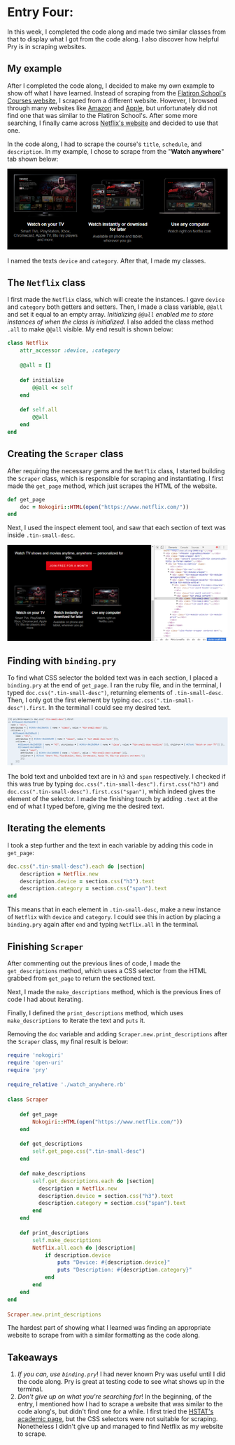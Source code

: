 # Entry Four:

In this week, I completed the code along and made two similar classes from that to display what I got from the code along. I also discover how helpful Pry is in scraping websites.

## My example

After I completed the code along, I decided to make my own example to show off what I have learned. Instead of scraping from the [Flatiron School's Courses website](http://learn-co-curriculum.github.io/site-for-scraping/courses), I scraped from a different website. However, I browsed through many websites like [Amazon](https://www.amazon.com/) and [Apple](https://www.apple.com/), but unfortunately did not find one that was similar to the Flatiron School's. After some more searching, I finally came across [Netflix's website](https://www.netflix.com/) and decided to use that one. 

In the code along, I had to scrape the course's `title`, `schedule`, and `description`. In my example, I chose to scrape from the "**Watch anywhere**" tab shown below:

![Netflix](../images/netflix.PNG)

I named the texts `device` and `category`. After that, I made my classes.

## The `Netflix` class

I first made the `Netflix` class, which will create the instances. I gave `device` and `category` both getters and setters. Then, I made a class variable, `@@all` and set it equal to an empty array. *Initializing `@@all` enabled me to store instances of when the class is initialized*. I also added the class method `.all` to make `@@all` visible. My end result is shown below:

```ruby
class Netflix
    attr_accessor :device, :category
    
    @@all = []

    def initialize
        @@all << self
    end
    
    def self.all
        @@all
    end
end
```

## Creating the `Scraper` class

After requiring the necessary gems and the `Netflix` class, I started building the `Scraper` class, which is responsible for scraping and instantiating. I first made the `get_page` method, which just scrapes the HTML of the website.

```ruby
def get_page
    doc = Nokogiri::HTML(open("https://www.netflix.com/"))
end
```

Next, I used the inspect element tool, and saw that each section of text was inside `.tin-small-desc`. 

![Netflix Inspect Element](../images/netflix_inspect_element.PNG)

## Finding with `binding.pry`

To find what CSS selector the bolded text was in each section, I placed a `binding.pry` at the end of `get_page`. I ran the ruby file, and in the terminal, I typed `doc.css(".tin-small-desc")`, returning elements of `.tin-small-desc`. Then, I only got the first element by typing `doc.css(".tin-small-desc").first`. In the terminal I could see my desired text. 

![Netflix Scrape](../images/netflix_scrape_first.PNG)

The bold text and unbolded text are in `h3` and `span` respectively. I checked if this was true by typing `doc.css(".tin-small-desc").first.css("h3")` and `doc.css(".tin-small-desc").first.css("span")`, which indeed gives the element of the selector. I made the finishing touch by adding `.text` at the end of what I typed before, giving me the desired text.

## Iterating the elements

I took a step further and the text in each variable by adding this code in `get_page`:

```ruby
doc.css(".tin-small-desc").each do |section|
    description = Netflix.new
    description.device = section.css("h3").text
    description.category = section.css("span").text
end
```

This means that in each element in `.tin-small-desc`, make a new instance of `Netflix` with `device` and `category`. I could see this in action by placing a `binding.pry` again after `end` and typing `Netflix.all` in the terminal.

## Finishing `Scraper`

After commenting out the previous lines of code, I made the `get_descriptions` method, which uses a CSS selector from the HTML grabbed from `get_page` to return the sectioned text. 

Next, I made the `make_descriptions` method, which is the previous lines of code I had about iterating. 

Finally, I defined the `print_descriptions` method, which uses `make_descriptions` to iterate the text and `puts` it. 

Removing the `doc` variable and adding `Scraper.new.print_descriptions` after the `Scraper` class, my final result is below:

```ruby
require 'nokogiri'
require 'open-uri'
require 'pry'

require_relative './watch_anywhere.rb'

class Scraper
    
    def get_page
        Nokogiri::HTML(open("https://www.netflix.com/"))
    end
    
    def get_descriptions
        self.get_page.css(".tin-small-desc")
    end
    
    def make_descriptions
        self.get_descriptions.each do |section|
          description = Netflix.new
          description.device = section.css("h3").text
          description.category = section.css("span").text
        end
    end
    
    def print_descriptions
        self.make_descriptions
        Netflix.all.each do |description|
            if description.device
                puts "Device: #{description.device}"
                puts "Description: #{description.category}"
            end
        end
    end
end

Scraper.new.print_descriptions
```
The hardest part of showing what I learned was finding an appropriate website to scrape from with a similar formatting as the code along.

## Takeaways

1. *If you can, use `binding.pry`*! I had never known Pry was useful until I did the code along. Pry is great at testing code to see what shows up in the terminal.
2. *Don't give up on what you're searching for*! In the beginning, of the entry, I mentioned how I had to scrape a website that was similar to the code along's, but didn't find one for a while. I first tried the [HSTAT's academic page](http://www.hstat.org/academics-2/), but the CSS selectors were not suitable for scraping. Nonetheless I didn't give up and managed to find Netflix as my website to scrape.